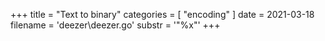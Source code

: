 +++
title = "Text to binary"
categories = [ "encoding" ]
date = 2021-03-18
filename = 'deezer\deezer.go'
substr = '"%x"'
+++
